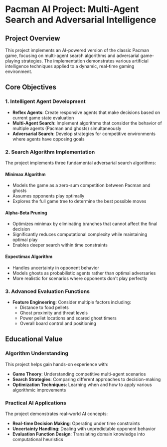 # Pacman AI Project: Multi-Agent Search and Adversarial Intelligence

## Project Overview

This project implements an AI-powered version of the classic Pacman game, focusing on multi-agent search algorithms and adversarial game-playing strategies. The implementation demonstrates various artificial intelligence techniques applied to a dynamic, real-time gaming environment.

## Core Objectives

### 1. Intelligent Agent Development
- **Reflex Agents**: Create responsive agents that make decisions based on current game state evaluation
- **Multi-Agent Search**: Implement algorithms that consider the behavior of multiple agents (Pacman and ghosts) simultaneously
- **Adversarial Search**: Develop strategies for competitive environments where agents have opposing goals

### 2. Search Algorithm Implementation
The project implements three fundamental adversarial search algorithms:

#### Minimax Algorithm
- Models the game as a zero-sum competition between Pacman and ghosts
- Assumes opponents play optimally
- Explores the full game tree to determine the best possible moves

#### Alpha-Beta Pruning
- Optimizes minimax by eliminating branches that cannot affect the final decision
- Significantly reduces computational complexity while maintaining optimal play
- Enables deeper search within time constraints

#### Expectimax Algorithm
- Handles uncertainty in opponent behavior
- Models ghosts as probabilistic agents rather than optimal adversaries
- More realistic for scenarios where opponents don't play perfectly

### 3. Advanced Evaluation Functions
- **Feature Engineering**: Consider multiple factors including:
  - Distance to food pellets
  - Ghost proximity and threat levels
  - Power pellet locations and scared ghost timers
  - Overall board control and positioning

## Educational Value

### Algorithm Understanding
This project helps gain hands-on experience with:
- **Game Theory**: Understanding competitive multi-agent scenarios
- **Search Strategies**: Comparing different approaches to decision-making
- **Optimization Techniques**: Learning when and how to apply various algorithmic improvements

### Practical AI Applications
The project demonstrates real-world AI concepts:
- **Real-time Decision Making**: Operating under time constraints
- **Uncertainty Handling**: Dealing with unpredictable opponent behavior
- **Evaluation Function Design**: Translating domain knowledge into computational heuristics
